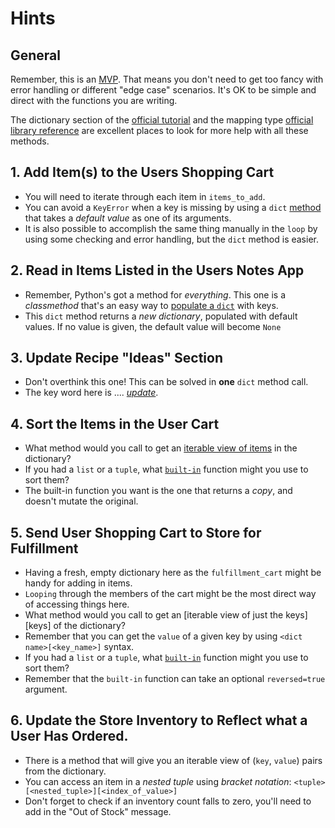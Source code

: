 # Hints

## General

Remember, this is an [MVP][mvp].
That means you don't need to get too fancy with error handling or different "edge case" scenarios.
It's OK to be simple and direct with the functions you are writing.

The dictionary section of the [official tutorial][dicts-docs] and the mapping
type [official library reference][mapping-types-dict] are excellent places to look for more help with all these methods.

## 1. Add Item(s) to the Users Shopping Cart

- You will need to iterate through each item in `items_to_add`.
- You can avoid a `KeyError` when a key is missing by using a `dict` [method][set-default] that takes a _default value_
  as one of its arguments.
- It is also possible to accomplish the same thing manually in the `loop` by using some checking and error handling, but
  the `dict` method is easier.

## 2. Read in Items Listed in the Users Notes App

- Remember, Python's got a method for _everything_. This one is a _classmethod_ that's an easy way
  to [populate a `dict`][fromkeys] with keys.
- This `dict` method returns a _new dictionary_, populated with default values. If no value is given, the default value
  will become `None`

## 3. Update Recipe "Ideas" Section

- Don't overthink this one!  This can be solved in **one** `dict` method call.
- The key word here is .... [_update_][update].

## 4. Sort the Items in the User Cart

- What method would you call to get an [iterable view of items][items] in the dictionary?
- If you had a `list` or a `tuple`, what [`built-in`][builtins] function might you use to sort them?
- The built-in function you want is the one that returns a _copy_, and doesn't mutate the original.

## 5. Send User Shopping Cart to Store for Fulfillment

- Having a fresh, empty dictionary here as the `fulfillment_cart` might be handy for adding in items.
- `Looping` through the members of the cart might be the most direct way of accessing things here.
- What method would you call to get an [iterable view of just the keys][keys] of the dictionary?
- Remember that you can get the `value` of a given key by using `<dict name>[<key_name>]` syntax.
- If you had a `list` or a `tuple`, what [`built-in`][builtins] function might you use to sort them?
- Remember that the `built-in` function can take an optional `reversed=true` argument.

## 6. Update the Store Inventory to Reflect what a User Has Ordered.

- There is a method that will give you an iterable view of (`key`, `value`) pairs from the dictionary.
- You can access an item in a _nested tuple_ using _bracket notation_:  `<tuple>[<nested_tuple>][<index_of_value>]`
- Don't forget to check if an inventory count falls to zero, you'll need to add in the "Out of Stock" message.

[builtins]: https://docs.python.org/3/library/functions.html

[dicts-docs]: https://docs.python.org/3/tutorial/datastructures.html#dictionaries

[fromkeys]: https://docs.python.org/3/library/stdtypes.html#dict.fromkeys

[items]: https://docs.python.org/3/library/stdtypes.html#dict.items

[mapping-types-dict]: https://docs.python.org/3/library/stdtypes.html#mapping-types-dict

[mvp]: https://en.wikipedia.org/wiki/Minimum_viable_product

[set-default]: https://docs.python.org/3/library/stdtypes.html#dict.setdefault

[update]: https://docs.python.org/3/library/stdtypes.html#dict.update